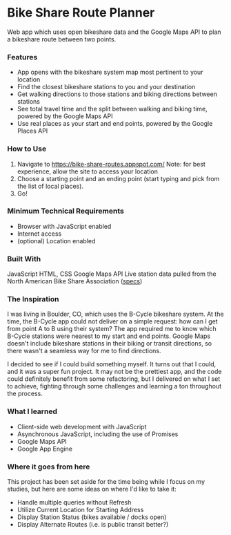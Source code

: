 # Bike Share Route Planner
Web app which uses open bikeshare data and the Google Maps API to plan a bikeshare route between two points.

### Features
- App opens with the bikeshare system map most pertinent to your location
- Find the closest bikeshare stations to you and your destination
- Get walking directions to those stations and biking directions between stations
- See total travel time and the split between walking and biking time, powered by the Google Maps API
- Use real places as your start and end points, powered by the Google Places API

### How to Use
1. Navigate to <https://bike-share-routes.appspot.com/>
Note: for best experience, allow the site to access your location
2. Choose a starting point and an ending point (start typing and pick from the list of local places).
3. Go!

### Minimum Technical Requirements
* Browser with JavaScript enabled
* Internet access
* (optional) Location enabled

### Built With
JavaScript
HTML, CSS
Google Maps API
Live station data pulled from the North American Bike Share Association ([specs](https://github.com/NABSA/gbfs))

### The Inspiration
I was living in Boulder, CO, which uses the B-Cycle bikeshare system. At the time, the B-Cycle app could not deliver on a simple request: how can I get from point A to B using their system? The app required me to know which B-Cycle stations were nearest to my start and end points. Google Maps doesn't include bikeshare stations in their biking or transit directions, so there wasn't a seamless way for me to find directions.

I decided to see if I could build something myself. It turns out that I could, and it was a super fun project. It may not be the prettiest app, and the code could definitely benefit from some refactoring, but I delivered on what I set to achieve, fighting through some challenges and learning a ton throughout the process.

### What I learned
- Client-side web development with JavaScript
- Asynchronous JavaScript, including the use of Promises
- Google Maps API
- Google App Engine

### Where it goes from here
This project has been set aside for the time being while I focus on my studies, but here are some ideas on where I'd like to take it:
- Handle multiple queries without Refresh
- Utilize Current Location for Starting Address
- Display Station Status (bikes available / docks open)
- Display Alternate Routes (i.e. is public transit better?)
